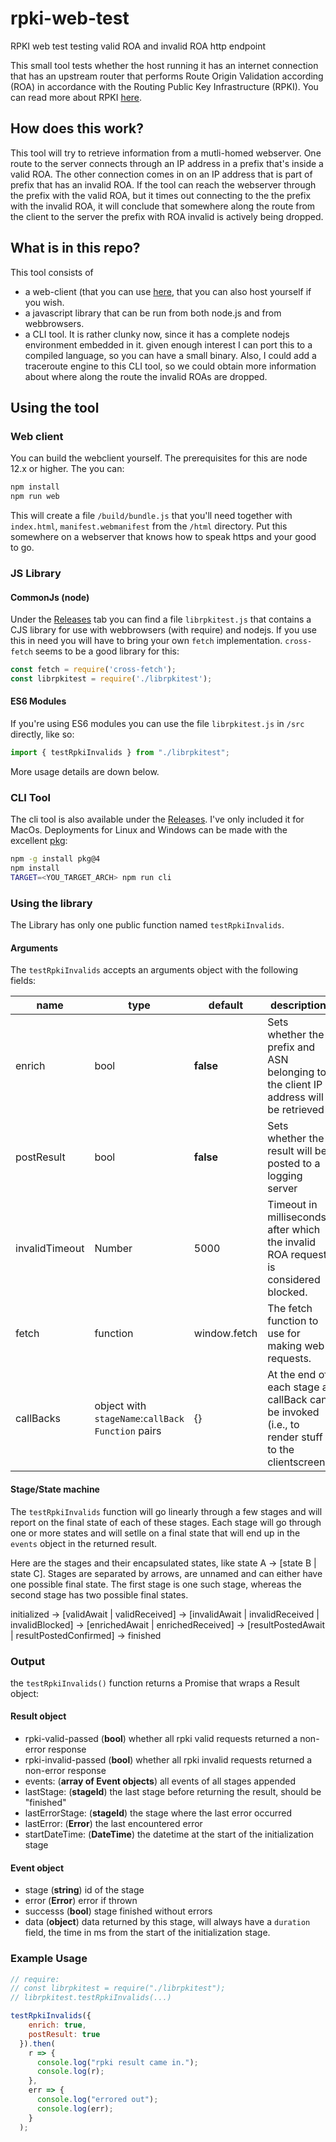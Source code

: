 # rpki-web-test
RPKI web test testing valid ROA and invalid ROA http endpoint

This small tool tests whether the host running it has an internet connection that has an upstream router that performs Route Origin Validation according (ROA) in accordance with the Routing Public Key Infrastructure (RPKI).
You can read more about RPKI [here](https://rpki.readthedocs.io/en/latest/index.html).

## How does this work?

This tool will try to retrieve information from a mutli-homed webserver. One route to the server connects through an IP address in a prefix that's inside a valid ROA.
The other connection comes in on an IP address that is part of prefix that has an invalid ROA. If the tool can reach the webserver through the prefix with the valid ROA, but it times out connecting to the the prefix with the invalid ROA,
it will conclude that somewhere along the route from the client to the server the prefix with ROA invalid is actively being dropped.

## What is in this repo?

This tool consists of 
  * a web-client (that you can use [here](https://www.ripe.net/s/rpki-web-test/), that you can also host yourself if you wish.
  * a javascript library that can be run from both node.js and from webbrowsers.
  * a CLI tool. It is rather clunky now, since it has a complete nodejs environment embedded in it. given enough interest I can port this to a compiled language, so you can have a small binary. Also, I could add a traceroute engine to this CLI tool, so we could obtain more information about where along the route the invalid ROAs are dropped.

## Using the tool

### Web client

You can build the webclient yourself. The prerequisites for this are node 12.x or higher.
The you can:
```bash
npm install
npm run web
```
This will create a file ```/build/bundle.js``` that you'll need together with ```index.html```, ```manifest.webmanifest``` from the ```/html``` directory. Put this somewhere on a webserver that knows how to speak https and your good to go.

### JS Library

#### CommonJs (node)
Under the [Releases](https://github.com/density215/rpki-web-test/releases) tab you can find a file ```librpkitest.js``` that contains a CJS library for use with webbrowsers (with require) and nodejs.
If you use this in need you will have to bring your own `fetch` implementation. `cross-fetch` seems to be a good library for this:
```javascript
const fetch = require('cross-fetch');
const librpkitest = require('./librpkitest');
```

#### ES6 Modules
If you're using ES6 modules you can use the file `librpkitest.js` in `/src` directly, like so:
```javascript
import { testRpkiInvalids } from "./librpkitest";
```

More usage details are down below.

### CLI Tool

The cli tool is also available under the [Releases](https://github.com/density215/rpki-web-test/releases). I've only included it for MacOs. Deployments for Linux and Windows can be made with the excellent [pkg](https://www.npmjs.com/package/pkg):
```bash
npm -g install pkg@4
npm install
TARGET=<YOU_TARGET_ARCH> npm run cli
```

### Using the library

The Library has only one public function named ```testRpkiInvalids```.

#### Arguments

The ```testRpkiInvalids``` accepts an arguments object with the following fields:

name | type | **default** | description
---- | ---- | ----------- | -----------
enrich | bool | **false** | Sets whether the prefix and ASN belonging to the client IP address will be retrieved
postResult | bool | **false** | Sets whether the result will be posted to a logging server
invalidTimeout | Number | 5000 | Timeout in milliseconds after which the invalid ROA request is considered blocked.
fetch | function | window.fetch | The fetch function to use for making web requests.
callBacks | object with `stageName`:`callBack Function` pairs | {} | At the end of each stage a callBack can be invoked (i.e., to render stuff to the clientscreen)

#### Stage/State machine

The ```testRpkiInvalids``` function will go linearly through a few stages and will report on the final state of each of these stages.
Each stage will go through one or more states and will setlle on a final state that will end up in the ```events``` object in the returned result.

Here are the stages and their encapsulated states, like state A -> [state B | state C]. Stages are separated by arrows, are unnamed and can either have one possible final state.
The first stage is one such stage, whereas the second stage has two possible final states.

initialized ->
[validAwait | validReceived] ->
[invalidAwait | invalidReceived | invalidBlocked] ->
[enrichedAwait | enrichedReceived] ->
[resultPostedAwait | resultPostedConfirmed] ->
finished

### Output

the ```testRpkiInvalids()``` function returns a Promise that wraps a Result object:

#### Result object

  * rpki-valid-passed (**bool**) whether all rpki valid requests returned a non-error response
  * rpki-invalid-passed (**bool**) whether all rpki invalid requests returned a non-error response
  * events: (**array of Event objects**) all events of all stages appended
  * lastStage: (**stageId**) the last stage before returning the result, should be "finished"
  * lastErrorStage: (**stageId**) the stage where the last error occurred
  * lastError: (**Error**) the last encountered error
  * startDateTime: (**DateTime**) the datetime at the start of the initialization stage

#### Event object

  * stage (**string**) id of the stage
  * error (**Error**) error if thrown
  * successs (**bool**) stage finished without errors
  * data (**object**) data returned by this stage, will always have a ```duration``` field, the time in ms from the start of the initialization stage.
  
### Example Usage

```javascript
// require:
// const librpkitest = require("./librpkitest");
// librpkitest.testRpkiInvalids(...)

testRpkiInvalids({
    enrich: true,
    postResult: true
  }).then(
    r => {
      console.log("rpki result came in.");
      console.log(r);
    },
    err => {
      console.log("errored out");
      console.log(err);
    }
  );
```
